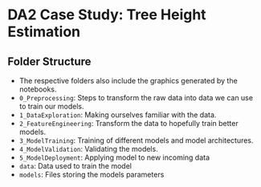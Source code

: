 # DA2 Case Study: Tree Height Estimation

## Folder Structure
- The respective folders also include the graphics generated by the notebooks.
- `0_Preprocessing`: Steps to transform the raw data into data we can use to train our models.
- `1_DataExploration`: Making ourselves familiar with the data.
- `2_FeatureEngineering`: Transform the data to hopefully train better models.
- `3_ModelTraining`: Training of different models and model architectures.
- `4_ModelValidation`: Validating the models.
- `5_ModelDeployment`: Applying model to new incoming data
- `data`: Data used to train the model
- `models`: Files storing the models parameters

